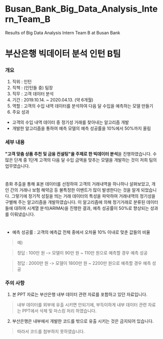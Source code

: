 # Busan_Bank_Big_Data_Analysis_Intern_Team_B
Results of Big Data Analysis Intern Team B at Busan Bank

# 부산은행 빅데이터 분석 인턴 B팀
### 개요
1. 직위 : 인턴
2. 직책 : (인턴들 중) 팀장
3. 직무 : 고객 데이터 분석
4. 기간 : 2019.10.14. ~ 2020.04.13. (약 6개월)
5. 역할 : 고객의 수입 내역 데이터를 분석하여 다음 달 수입을 예측하는 모델 만들기
6. 주요 성과
- 고객의 수입 내역 데이터 중 정기성 거래를 찾아내는 알고리즘 개발
- 개발한 알고리즘을 통하여 예측 모델의 예측 성공률을 10%에서 50%까지 올림

### 세부 내용
 **"고객 맞춤 상품 추천 및 금융 컨설팅"을 주제로 한 빅데이터 분석**을 진행하였습니다. 수많은 단계 중 1단계 고객의 다음 달 수입 금액을 맞추는 모델을 개발하는 것이 저희 팀의 업무였습니다. 
#
 층화 추출을 통해 표본 데이터를 선정하여 고객의 거래내역을 하나하나 살펴보았고, 개인 간의 거래나 보험 해약금 등 불특정한 이벤트가 많이 발생한다는 것을 알게 되었습니다. 그렇기에 정기적 성질을 띄는 거래 데이터의 특성을 파악하여 거래내역의 정기성을 구별해 주는 알고리즘을 개발하였습니다. 이 알고리즘에 의해 정기거래로 분류된 데이터들에 대하여 시계열 분석(ARIMA)을 진행한 결과, 예측 성공률이 50%로 향상되는 성과를 이뤄냈습니다.
#
* 예측 성공률 : 고객의 예측값 전체 중에서 오차율 10% 이내로 맞춘 값들의 비율
> 예)

> 정답 : 100만 원 -> 모델이 90만 원 ~ 110만 원으로 예측할 경우 예측 성공

> 정답 : 2000만 원 -> 모델이 1800만 원 ~ 2200만 원으로 예측할 경우 예측 성공

### 주의 사항
1. 본 PPT 자료는 부산은행 내부 데이터 관련 자료를 포함하고 있던 자료입니다.

> 내부 데이터를 외부에 유출 시키면 안되기에, 부득이하게 내부 데이터 관련 자료는 PPT에서 삭제 및 마스킹 처리 하였습니다.

2. 부산은행은 내부에서 개발한 코드를 밖으로 유출 시키는 것은 금지되어 있습니다. 

> 따라서 코드를 첨부하지 못하였습니다.
